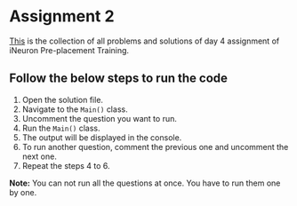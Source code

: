# Assignment 2

[This](./src/Main.java) is the collection of all problems and solutions of day 4 assignment of iNeuron Pre-placement Training.

## Follow the below steps to run the code

1. Open the solution file.
2. Navigate to the `Main()` class.
3. Uncomment the question you want to run.
4. Run the `Main()` class.
5. The output will be displayed in the console.
6. To run another question, comment the previous one and uncomment the next one.
7. Repeat the steps 4 to 6.
   
**Note:** You can not run all the questions at once. You have to run them one by one.